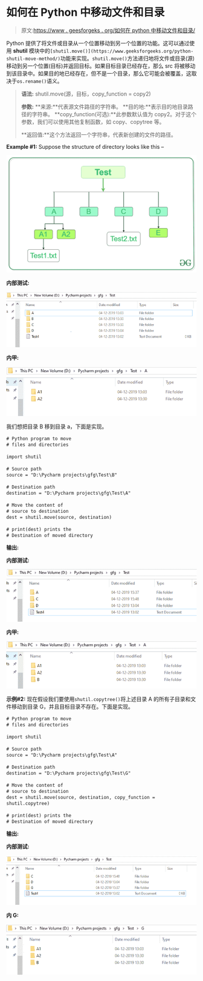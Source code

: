 # 如何在 Python 中移动文件和目录

> 原文:[https://www . geesforgeks . org/如何在 python 中移动文件和目录/](https://www.geeksforgeeks.org/how-to-move-files-and-directories-in-python/)

Python 提供了将文件或目录从一个位置移动到另一个位置的功能。这可以通过使用 **shutil** 模块中的`[shutil.move()](https://www.geeksforgeeks.org/python-shutil-move-method/)`功能来实现。`shutil.move()`方法递归地将文件或目录(源)移动到另一个位置(目标)并返回目标。如果目标目录已经存在，那么 src 将被移动到该目录中。如果目的地已经存在，但不是一个目录，那么它可能会被覆盖，这取决于`os.rename()`语义。

> **语法:** shutil.move(源，目标，copy_function = copy2)
> 
> **参数:**
> **来源:**代表源文件路径的字符串。
> **目的地:**表示目的地目录路径的字符串。
> **copy_function(可选):**此参数默认值为 copy2。对于这个参数，我们可以使用其他复制函数，如 copy、copytree 等。
> 
> **返回值:**这个方法返回一个字符串，代表新创建的文件的路径。

**Example #1:** Suppose the structure of directory looks like this –

![Python-list-of-directories](img/4f9f42af6ffc45aec58433ca8cfd7765.png)

**内部测试:**

![python-move-files-and-dir](img/124b6d462cf410f2e2c38aedae6c4e31.png)

**内甲:**

![python-move-files-and-dir](img/dad29e6f1b7f07aac8fb0918ff48ec56.png)

我们想把目录 B 移到目录 a，下面是实现。

```
# Python program to move
# files and directories

import shutil

# Source path
source = "D:\Pycharm projects\gfg\Test\B"

# Destination path
destination = "D:\Pycharm projects\gfg\Test\A"

# Move the content of
# source to destination
dest = shutil.move(source, destination)

# print(dest) prints the 
# Destination of moved directory
```

**输出:**

**内部测试:**

![python-move-files-and-dir](img/b22122e5ed13013c0e395bcc65b242e1.png)

**内甲:**

![python-move-files-and-dir](img/829961d9073e76835821fb517519b3e1.png)

**示例#2:** 现在假设我们要使用`shutil.copytree()`将上述目录 A 的所有子目录和文件移动到目录 G，并且目标目录不存在。下面是实现。

```
# Python program to move
# files and directories

import shutil

# Source path
source = "D:\Pycharm projects\gfg\Test\A"

# Destination path
destination = "D:\Pycharm projects\gfg\Test\G"

# Move the content of
# source to destination
dest = shutil.move(source, destination, copy_function = shutil.copytree)

# print(dest) prints the
# Destination of moved directory
```

**输出:**

**内部测试:**

![python-move-files-and-dir](img/198a67b2eea0e023ab4085252093ccf7.png)

**内 G:**

![python-move-files-and-dir](img/1384a272d87e68ec6475cdf812a531e1.png)